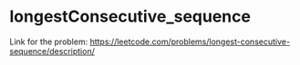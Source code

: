 # longestConsecutive_sequence

Link for the problem: https://leetcode.com/problems/longest-consecutive-sequence/description/

